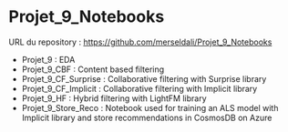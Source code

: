 # Projet_9_Notebooks


URL du repository : https://github.com/merseldali/Projet_9_Notebooks


* Projet_9 : EDA
* Projet_9_CBF : Content based filtering
* Projet_9_CF_Surprise : Collaborative filtering with Surprise library
* Projet_9_CF_Implicit : Collaborative filtering with Implicit library
* Projet_9_HF : Hybrid filtering with LightFM library
* Projet_9_Store_Reco : Notebook used for training an ALS model with Implicit library and store recommendations in CosmosDB on Azure